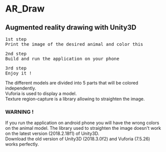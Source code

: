 # AR_Draw #
## Augmented reality drawing with Unity3D ##

<pre>1st step
Print the image of the desired animal and color this</pre>
<pre>2nd step
Build and run the application on your phone</pre>
<pre>3rd step
Enjoy it !</pre>

The different models are divided into 5 parts that will be colored independently.  
Vuforia is used to display a model.  
Texture region-capture is a library allowing to straighten the image.

### WARNING ! ###
If you run the application on android phone you will have the wrong colors on the animal model. The library used to straighten the image doesn't work on the latest version (2018.2.18f1) of Unity3D.  
Download the old version of Unity3D (2018.3.0f2) and Vuforia (7.5.26) works perfectly.
